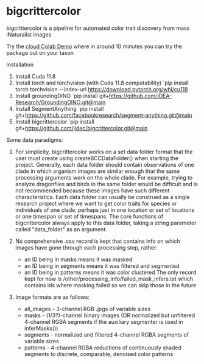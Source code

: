# bigcrittercolor
 
bigcrittercolor is a pipeline for automated color trait discovery from mass iNaturalist images

Try the [cloud Colab Demo](https://colab.research.google.com/drive/1p6D-HTsj33IIrt3pK0HkHOv-DPBcGIqx) where in around 10 minutes you can try the package out on your taxon

Installation
1. Install Cuda 11.8
2. Install torch and torchvision (with Cuda 11.8 compatability)
`pip install torch torchvision --index-url https://download.pytorch.org/whl/cu118
3. Install groundingDINO
`pip install git+https://github.com/IDEA-Research/GroundingDINO.git@main
4. Install SegmentAnything
`pip install git+https://github.com/facebookresearch/segment-anything.git@main
5. Install bigcrittercolor
`pip install git+https://github.com/jidec/bigcrittercolor.git@main

Some data paradigms:
1. For simplicity, bigcrittercolor works on a set data folder format that the user must create using createBCCDataFolder() when starting the project. 
    Generally, each data folder should contain observations of one clade in which organism images are similar enough that the same processing arguments work on the whole clade.
    For example, trying to analyze dragonflies and birds in the same folder would be difficult and is not recommended because these images have such different characteristics. 
	Each data folder can usually be construed as a single research project where we want to get color traits for species or individuals of one clade, perhaps just in one location or set of locations or one timespan or set of timespans. 
	The core functions of bigcrittercolor always apply to this data folder, taking a string parameter called "data_folder" as an argument. 
	
2. No comprehensive .csv record is kept that contains info on which images have gone through each processing step, rather:
    - an ID being in masks means it was masked
    - an ID being in segments means it was filtered and segmented
    - an ID being in patterns means it was color clustered
	The only record kept for now is /other/processing_info/failed_mask_infers.txt which contains ids where masking failed so we can skip those in the future

3. Image formats are as follows:
	- all_images - 3-channel RGB .jpgs of variable sizes 
	- masks - (1/3?)-channel binary images (OR normalized but unfiltered 4-channel RGBA segments if the auxiliary segmenter is used in inferMasks())
	- segments - normalized and filtered 4-channel RGBA segments of variable sizes
	- patterns - 4-channel RGBA reductions of continuously shaded segments to discrete, comparable, denoised color patterns 